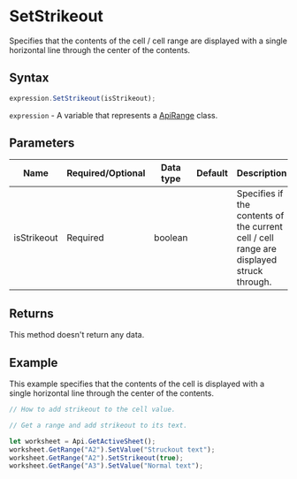 # SetStrikeout

Specifies that the contents of the cell / cell range are displayed with a single horizontal line through the center of the contents.

## Syntax

```javascript
expression.SetStrikeout(isStrikeout);
```

`expression` - A variable that represents a [ApiRange](../ApiRange.md) class.

## Parameters

| **Name** | **Required/Optional** | **Data type** | **Default** | **Description** |
| ------------- | ------------- | ------------- | ------------- | ------------- |
| isStrikeout | Required | boolean |  | Specifies if the contents of the current cell / cell range are displayed struck through. |

## Returns

This method doesn't return any data.

## Example

This example specifies that the contents of the cell is displayed with a single horizontal line through the center of the contents.

```javascript editor-xlsx
// How to add strikeout to the cell value.

// Get a range and add strikeout to its text.

let worksheet = Api.GetActiveSheet();
worksheet.GetRange("A2").SetValue("Struckout text");
worksheet.GetRange("A2").SetStrikeout(true);
worksheet.GetRange("A3").SetValue("Normal text");
```

